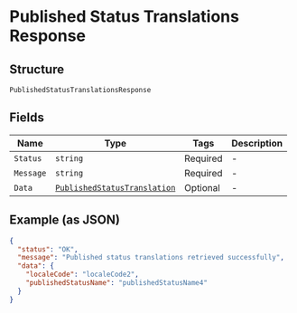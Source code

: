 
# Published Status Translations Response

## Structure

`PublishedStatusTranslationsResponse`

## Fields

| Name | Type | Tags | Description |
|  --- | --- | --- | --- |
| `Status` | `string` | Required | - |
| `Message` | `string` | Required | - |
| `Data` | [`PublishedStatusTranslation`](../../doc/models/published-status-translation.md) | Optional | - |

## Example (as JSON)

```json
{
  "status": "OK",
  "message": "Published status translations retrieved successfully",
  "data": {
    "localeCode": "localeCode2",
    "publishedStatusName": "publishedStatusName4"
  }
}
```

